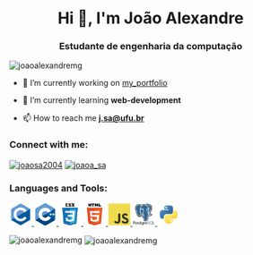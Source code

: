 <h1 align="center">Hi 👋, I'm João Alexandre</h1>
<h3 align="center">Estudante de engenharia da computação</h3>

<p align="left"> <img src="https://komarev.com/ghpvc/?username=joaoalexandremg&label=Profile%20views&color=0e75b6&style=flat" alt="joaoalexandremg" /> </p>

- 🔭 I’m currently working on [my_portfolio](https://github.com/JoaoAlexandreMG/Portfolio)

- 🌱 I’m currently learning **web-development**

- 📫 How to reach me **j.sa@ufu.br**

<h3 align="left">Connect with me:</h3>
<p align="left">
<a href="https://linkedin.com/in/joaosa2004" target="blank"><img align="center" src="https://raw.githubusercontent.com/rahuldkjain/github-profile-readme-generator/master/src/images/icons/Social/linked-in-alt.svg" alt="joaosa2004" height="30" width="40" /></a>
<a href="https://instagram.com/joaoa_sa" target="blank"><img align="center" src="https://raw.githubusercontent.com/rahuldkjain/github-profile-readme-generator/master/src/images/icons/Social/instagram.svg" alt="joaoa_sa" height="30" width="40" /></a>
</p>

<h3 align="left">Languages and Tools:</h3>
<p align="left"> <a href="https://www.cprogramming.com/" target="_blank" rel="noreferrer"> <img src="https://raw.githubusercontent.com/devicons/devicon/master/icons/c/c-original.svg" alt="c" width="40" height="40"/> </a> <a href="https://www.w3schools.com/cpp/" target="_blank" rel="noreferrer"> <img src="https://raw.githubusercontent.com/devicons/devicon/master/icons/cplusplus/cplusplus-original.svg" alt="cplusplus" width="40" height="40"/> </a> <a href="https://www.w3schools.com/css/" target="_blank" rel="noreferrer"> <img src="https://raw.githubusercontent.com/devicons/devicon/master/icons/css3/css3-original-wordmark.svg" alt="css3" width="40" height="40"/> </a> <a href="https://www.w3.org/html/" target="_blank" rel="noreferrer"> <img src="https://raw.githubusercontent.com/devicons/devicon/master/icons/html5/html5-original-wordmark.svg" alt="html5" width="40" height="40"/> </a> <a href="https://developer.mozilla.org/en-US/docs/Web/JavaScript" target="_blank" rel="noreferrer"> <img src="https://raw.githubusercontent.com/devicons/devicon/master/icons/javascript/javascript-original.svg" alt="javascript" width="40" height="40"/> </a> <a href="https://www.postgresql.org" target="_blank" rel="noreferrer"> <img src="https://raw.githubusercontent.com/devicons/devicon/master/icons/postgresql/postgresql-original-wordmark.svg" alt="postgresql" width="40" height="40"/> </a> <a href="https://www.python.org" target="_blank" rel="noreferrer"> <img src="https://raw.githubusercontent.com/devicons/devicon/master/icons/python/python-original.svg" alt="python" width="40" height="40"/> </a> </p>

<p><img align="left" src="https://github-readme-stats.vercel.app/api/top-langs?username=joaoalexandremg&show_icons=true&locale=en&layout=compact" alt="joaoalexandremg" /></p>

<p>&nbsp;<img align="center" src="https://github-readme-stats.vercel.app/api?username=joaoalexandremg&show_icons=true&locale=en" alt="joaoalexandremg" /></p>
